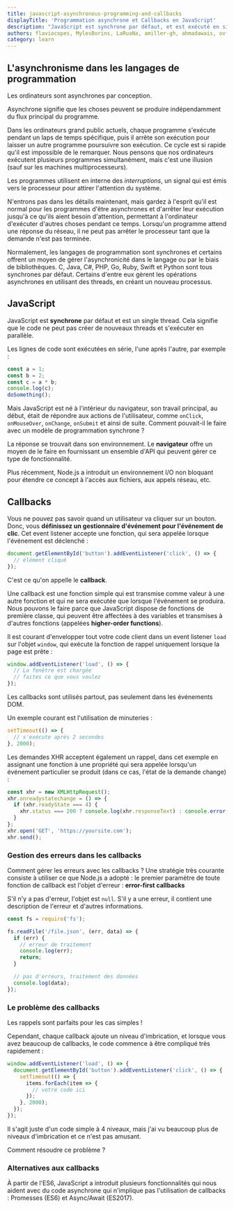 ```yaml
---
title: javascript-asynchronous-programming-and-callbacks
displayTitle: 'Programmation asynchrone et Callbacks en JavaScript'
description: "JavaScript est synchrone par défaut, et est exécuté en single threaded. Cela signifie que le code ne peut pas créer de nouveaux threads et s'exécuter en parallèle. Découvrez ce que signifie le code asynchrone et comment il se présente."
authors: flaviocopes, MylesBorins, LaRuaNa, amiller-gh, ahmadawais, ovflowd, thomasbnt
category: learn
---
```


## L'asynchronisme dans les langages de programmation

Les ordinateurs sont asynchrones par conception.

Asynchrone signifie que les choses peuvent se produire indépendamment du flux principal du programme.

Dans les ordinateurs grand public actuels, chaque programme s'exécute pendant un laps de temps spécifique, puis il arrête son exécution pour laisser un autre programme poursuivre son exécution. Ce cycle est si rapide qu'il est impossible de le remarquer. Nous pensons que nos ordinateurs exécutent plusieurs programmes simultanément, mais c'est une illusion (sauf sur les machines multiprocesseurs).

Les programmes utilisent en interne des _interruptions_, un signal qui est émis vers le processeur pour attirer l'attention du système.

N'entrons pas dans les détails maintenant, mais gardez à l'esprit qu'il est normal pour les programmes d'être asynchrones et d'arrêter leur exécution jusqu'à ce qu'ils aient besoin d'attention, permettant à l'ordinateur d'exécuter d'autres choses pendant ce temps. Lorsqu'un programme attend une réponse du réseau, il ne peut pas arrêter le processeur tant que la demande n'est pas terminée.

Normalement, les langages de programmation sont synchrones et certains offrent un moyen de gérer l'asynchronicité dans le langage ou par le biais de bibliothèques. C, Java, C#, PHP, Go, Ruby, Swift et Python sont tous synchrones par défaut. Certains d'entre eux gèrent les opérations asynchrones en utilisant des threads, en créant un nouveau processus.

## JavaScript

JavaScript est **synchrone** par défaut et est un single thread. Cela signifie que le code ne peut pas créer de nouveaux threads et s'exécuter en parallèle.

Les lignes de code sont exécutées en série, l'une après l'autre, par exemple :

```js
const a = 1;
const b = 2;
const c = a * b;
console.log(c);
doSomething();
```

Mais JavaScript est né à l'intérieur du navigateur, son travail principal, au début, était de répondre aux actions de l'utilisateur, comme `onClick`, `onMouseOver`, `onChange`, `onSubmit` et ainsi de suite. Comment pouvait-il le faire avec un modèle de programmation synchrone ?

La réponse se trouvait dans son environnement. Le **navigateur** offre un moyen de le faire en fournissant un ensemble d'API qui peuvent gérer ce type de fonctionnalité.

Plus récemment, Node.js a introduit un environnement I/O non bloquant pour étendre ce concept à l'accès aux fichiers, aux appels réseau, etc.

## Callbacks

Vous ne pouvez pas savoir quand un utilisateur va cliquer sur un bouton. Donc, vous **définissez un gestionnaire d'événement pour l'événement de clic**. Cet event listener accepte une fonction, qui sera appelée lorsque l'événement est déclenché :

```js
document.getElementById('button').addEventListener('click', () => {
  // élément cliqué
});
```

C'est ce qu'on appelle le **callback**.

Une callback est une fonction simple qui est transmise comme valeur à une autre fonction et qui ne sera exécutée que lorsque l'événement se produira. Nous pouvons le faire parce que JavaScript dispose de fonctions de première classe, qui peuvent être affectées à des variables et transmises à d'autres fonctions (appelées **higher-order functions**).

Il est courant d'envelopper tout votre code client dans un event listener `load` sur l'objet `window`, qui exécute la fonction de rappel uniquement lorsque la page est prête :

```js
window.addEventListener('load', () => {
  // La fenêtre est chargée
  // faites ce que vous voulez
});
```

Les callbacks sont utilisés partout, pas seulement dans les événements DOM.

Un exemple courant est l'utilisation de minuteries :

```js
setTimeout(() => {
  // s'exécute après 2 secondes
}, 2000);
```

Les demandes XHR acceptent également un rappel, dans cet exemple en assignant une fonction à une propriété qui sera appelée lorsqu'un événement particulier se produit (dans ce cas, l'état de la demande change) :

```js
const xhr = new XMLHttpRequest();
xhr.onreadystatechange = () => {
  if (xhr.readyState === 4) {
    xhr.status === 200 ? console.log(xhr.responseText) : console.error('error');
  }
};
xhr.open('GET', 'https://yoursite.com');
xhr.send();
```

### Gestion des erreurs dans les callbacks

Comment gérer les erreurs avec les callbacks ? Une stratégie très courante consiste à utiliser ce que Node.js a adopté : le premier paramètre de toute fonction de callback est l'objet d'erreur : **error-first callbacks**

S'il n'y a pas d'erreur, l'objet est `null`. S'il y a une erreur, il contient une description de l'erreur et d'autres informations.

```js
const fs = require('fs');

fs.readFile('/file.json', (err, data) => {
  if (err) {
    // erreur de traitement
    console.log(err);
    return;
  }

  // pas d'erreurs, traitement des données
  console.log(data);
});
```

### Le problème des callbacks

Les rappels sont parfaits pour les cas simples !

Cependant, chaque callback ajoute un niveau d'imbrication, et lorsque vous avez beaucoup de callbacks, le code commence à être compliqué très rapidement :

```js
window.addEventListener('load', () => {
  document.getElementById('button').addEventListener('click', () => {
    setTimeout(() => {
      items.forEach(item => {
        // votre code ici
      });
    }, 2000);
  });
});
```

Il s'agit juste d'un code simple à 4 niveaux, mais j'ai vu beaucoup plus de niveaux d'imbrication et ce n'est pas amusant.

Comment résoudre ce problème ?

### Alternatives aux callbacks

À partir de l'ES6, JavaScript a introduit plusieurs fonctionnalités qui nous aident avec du code asynchrone qui n'implique pas l'utilisation de callbacks : Promesses (ES6) et Async/Await (ES2017).
